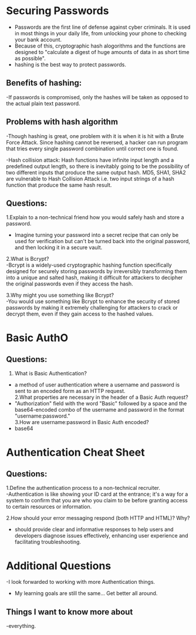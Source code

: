 # Securing Passwords 

- Passwords are the first line of defense against cyber criminals. It is used in most things in your daily life, from unlocking your phone to checking your bank account.
- Because of this, cryptographic hash alogorithms and the functions are designed to "calculate a digest of huge amounts of data in as short time as possible".
- hashing is the best way to protect passwords.  
  
## Benefits of hashing:  
-If passwords is compromised, only the hashes will be taken as opposed to the actual plain text password.  

## Problems with hash algorithm   
-Though hashing is great, one problem with it is when it is hit with a Brute Force Attack. Since hashing cannot be reversed, a hacker can run program that tries every single password combination until correct one is found.  

-Hash collision attack: Hash functions have infinite input length and a predefined output length, so there is inevitably going to be the possibility of two different inputs that produce the same output hash. MD5, SHA1, SHA2 are vulnerable to Hash Collision Attack i.e. two input strings of a hash function that produce the same hash result.  

## Questions:  
1.Explain to a non-technical friend how you would safely hash and store a password.  
- Imagine turning your password into a secret recipe that can only be used for verification but can't be turned back into the original password, and then locking it in a secure vault.  
  
2.What is Bcrypt?  
-Bcrypt is a widely-used cryptographic hashing function specifically designed for securely storing passwords by irreversibly transforming them into a unique and salted hash, making it difficult for attackers to decipher the original passwords even if they access the hash.  

3.Why might you use something like Bcrypt?  
-You would use something like Bcrypt to enhance the security of stored passwords by making it extremely challenging for attackers to crack or decrypt them, even if they gain access to the hashed values.  

# Basic AuthO  
## Questions:
1. What is Basic Authentication?
- a method of user authentication where a username and password is sent to an encoded form as an HTTP request.  
2.What properties are necessary in the header of a Basic Auth request?
- "Authorization" field with the word "Basic" followed by a space and the base64-encoded combo of the username and password in the format "username:password."  
3.How are username:password in Basic Auth encoded?
- base64

# Authentication Cheat Sheet  
## Questions:  
1.Define the authentication process to a non-technical recruiter.  
-Authentication is like showing your ID card at the entrance; it's a way for a system to confirm that you are who you claim to be before granting access to certain resources or information.  

2.How should your error messaging respond (both HTTP and HTML)? Why?  
- should provide clear and informative responses to help users and developers diagnose issues effectively, enhancing user experience and facilitating troubleshooting.

# Additional Questions  
-I look forwarded to working with more Authentication things.  
- My learning goals are still the same... Get better all around.

## Things I want to know more about  
-everything.  












